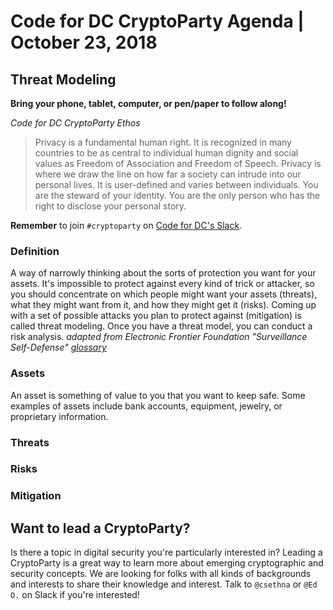 # Code for DC CryptoParty Agenda | October 23, 2018
## Threat Modeling
**Bring your phone, tablet, computer, or pen/paper to follow along!**

_Code for DC CryptoParty Ethos_
> Privacy is a fundamental human right. It is recognized in many countries to be as central to individual human dignity and social values as Freedom of Association and Freedom of Speech. Privacy is where we draw the line on how far a society can intrude into our personal lives. It is user-defined and varies between individuals. You are the steward of your identity. You are the only person who has the right to disclose your personal story.

**Remember** to join `#cryptoparty` on [Code for DC's Slack](https://codefordc.org/resources/slack.html).

### Definition
A way of narrowly thinking about the sorts of protection you want for your assets. It's impossible to protect against every kind of trick or attacker, so you should concentrate on which people might want your assets (threats), what they might want from it, and how they might get it (risks). Coming up with a set of possible attacks you plan to protect against (mitigation) is called threat modeling. Once you have a threat model, you can conduct a risk analysis.
_adapted from Electronic Frontier Foundation "Surveillance Self-Defense" [glossary](https://ssd.eff.org/en/glossary/threat-model)_

### Assets
An asset is something of value to you that you want to keep safe. Some examples of assets include bank accounts, equipment, jewelry, or proprietary information.

### Threats

### Risks

### Mitigation

## Want to lead a CryptoParty?
Is there a topic in digital security you're particularly interested in? Leading a CryptoParty is a great way to learn more about emerging cryptographic and security concepts. We are looking for folks with all kinds of backgrounds and interests to share their knowledge and interest. Talk to `@csethna` or `@Ed O.` on Slack if you're interested!
